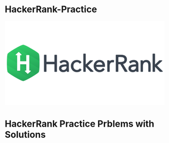 # HackerRank-Practice
![](https://github.com/jjoshi6/HackerRank-Practice/blob/main/Images/HackerRank%20Logo.png)
# HackerRank Practice Prblems with Solutions
